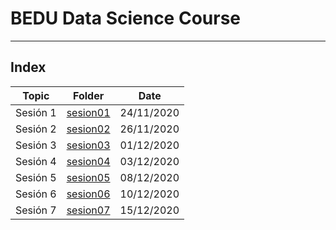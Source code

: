 # BEDU Data Science Course

<hr>

## Index
|Topic|Folder|Date|
|-|-|-|
|Sesión 1|[sesion01](sesion01)|24/11/2020|
|Sesión 2|[sesion02](sesion02)|26/11/2020|
|Sesión 3|[sesion03](sesion03)|01/12/2020|
|Sesión 4|[sesion04](sesion04)|03/12/2020|
|Sesión 5|[sesion05](sesion05)|08/12/2020|
|Sesión 6|[sesion06](sesion06)|10/12/2020|
|Sesión 7|[sesion07](sesion07)|15/12/2020|
